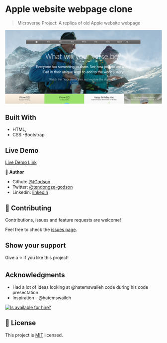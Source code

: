 # Apple website webpage clone

> Microverse Project: A replica of old Apple website webpage 

![screenshot](./app_screenshot.png)

## Built With

- HTML,
- CSS
-Bootstrap


## Live Demo

[Live Demo Link](https://rawcdn.githack.com/tGodson/Apple-website-clone/9353c6e87a2766b5f87f9ab91f09e0a19f97e053/index.html)



👤 **Author**

- Github: [@tGodson](https://github.com/tGodson)
- Twitter: [@tendongze-godson](https://twitter.com/tendongze-godson)
- Linkedin: [linkedin](https://linkedin.com/in/tendongze95)

## 🤝 Contributing

Contributions, issues and feature requests are welcome!

Feel free to check the [issues page](https://github.com/tGodson/Apple-website-clone/issues).

## Show your support

Give a ⭐️ if you like this project!

## Acknowledgments

- Had a lot of ideas looking at @hatemswaileh code during his code presectation
- Inspiration - @hatemswaileh

[![Is <username> available for hire?](http://hireable.me/<username>)](http://hireable.me/p/<username>)

## 📝 License

This project is [MIT](lic.url) licensed.
